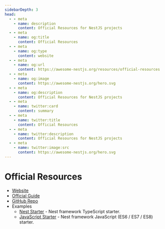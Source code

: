```yaml
---
sidebarDepth: 3
head:
  - - meta
    - name: description
      content: Official Resources for NestJS projects
  - - meta
    - name: og:title
      content: Official Resources
  - - meta
    - name: og:type
      content: website
  - - meta
    - name: og:url
      content: https://awesome-nestjs.org/resources/official-resources.html
  - - meta
    - name: og:image
      content: https://awesome-nestjs.org/hero.svg
  - - meta
    - name: og:description
      content: Official Resources for NestJS projects
  - - meta
    - name: twitter:card
      content: summary
  - - meta
    - name: twitter:title
      content: Official Resources
  - - meta
    - name: twitter:description
      content: Official Resources for NestJS projects
  - - meta
    - name: twitter:image:src
      content: https://awesome-nestjs.org/hero.svg
---
```


# Official Resources

- [Website](https://nestjs.com)
- [Official Guide](https://docs.nestjs.com)
- [GitHub Repo](https://github.com/nestjs/nest)
- Examples
  - [Nest Starter](https://github.com/nestjs/typescript-starter) - Nest framework TypeScript starter.
  - [JavaScript Starter](https://github.com/nestjs/javascript-starter) - Nest framework JavaScript (ES6 / ES7 / ES8) starter.
